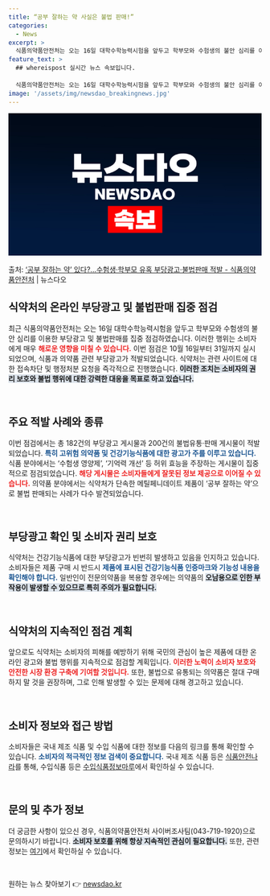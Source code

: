 ```yaml
---
title: “공부 잘하는 약 사실은 불법 판매!”
categories:
  - News
excerpt: >
  식품의약품안전처는 오는 16일 대학수학능력시험을 앞두고 학부모와 수험생의 불안 심리를 이용해 식품의약품을 온…
feature_text: >
  ## whereispost 실시간 뉴스 속보입니다.

  식품의약품안전처는 오는 16일 대학수학능력시험을 앞두고 학부모와 수험생의 불안 심리를 이용해 식품의약품을 온…
image: '/assets/img/newsdao_breakingnews.jpg'
---
```


![뉴스다오 속보](/assets/img/newsdao_breakingnews.jpg)

<p>출처: <a href="https://newsdao.kr/2463" rel="dofollow">‘공부 잘하는 약’ 있다?…수험생·학부모 유혹 부당광고·불법판매 적발 - 식품의약품안전처</a> | 뉴스다오</p>

<h2 data-ke-size="size26">식약처의 온라인 부당광고 및 불법판매 집중 점검</h2>

<p data-ke-size="size16">최근 식품의약품안전처는 오는 16일 대학수학능력시험을 앞두고 학부모와 수험생의 불안 심리를 이용한 부당광고 및 불법판매를 집중 점검하였습니다. 이러한 행위는 소비자에게 매우 <b><span style="color: #ee2323;">해로운 영향을 미칠 수 있습니다.</span></b> 이번 점검은 10월 16일부터 31일까지 실시되었으며, 식품과 의약품 관련 부당광고가 적발되었습니다. 식약처는 관련 사이트에 대한 접속차단 및 행정처분 요청을 즉각적으로 진행했습니다. <b><span style="background-color: #21538527;">이러한 조치는 소비자의 권리 보호와 불법 행위에 대한 강력한 대응을 목표로 하고 있습니다.</span></b></p>

<p data-ke-size="size16">&nbsp;</p>

<h2 data-ke-size="size26">주요 적발 사례와 종류</h2>

<p data-ke-size="size16">이번 점검에서는 총 182건의 부당광고 게시물과 200건의 불법유통·판매 게시물이 적발되었습니다. <b><span style="color: #1a5490;">특히 고위험 의약품 및 건강기능식품에 대한 광고가 주를 이루고 있습니다.</span></b> 식품 분야에서는 ‘수험생 영양제’, ‘기억력 개선’ 등 허위 효능을 주장하는 게시물이 집중적으로 점검되었습니다. <b><span style="color: #ee2323;">해당 게시물은 소비자들에게 잘못된 정보 제공으로 이어질 수 있습니다.</span></b> 의약품 분야에서는 식약처가 단속한 메틸페니데이트 제품이 ‘공부 잘하는 약’으로 불법 판매되는 사례가 다수 발견되었습니다.</p>

<p data-ke-size="size16">&nbsp;</p>

<h2 data-ke-size="size26">부당광고 확인 및 소비자 권리 보호</h2>

<p data-ke-size="size16">식약처는 건강기능식품에 대한 부당광고가 빈번히 발생하고 있음을 인지하고 있습니다. 소비자들은 제품 구매 시 반드시 <b><span style="color: #1a5490;">제품에 표시된 건강기능식품 인증마크와 기능성 내용을 확인해야 합니다.</span></b> 일반인이 전문의약품을 복용할 경우에는 의약품의 <b><span style="background-color: #21538527;">오남용으로 인한 부작용이 발생할 수 있으므로 특히 주의가 필요합니다.</span></b></p>

<p data-ke-size="size16">&nbsp;</p>

<h2 data-ke-size="size26">식약처의 지속적인 점검 계획</h2>

<p data-ke-size="size16">앞으로도 식약처는 소비자의 피해를 예방하기 위해 국민의 관심이 높은 제품에 대한 온라인 광고와 불법 행위를 지속적으로 점검할 계획입니다. <b><span style="color: #ee2323;">이러한 노력이 소비자 보호와 안전한 시장 환경 구축에 기여할 것입니다.</span></b> 또한, 불법으로 유통되는 의약품은 절대 구매하지 말 것을 권장하며, 그로 인해 발생할 수 있는 문제에 대해 경고하고 있습니다.</p>

<p data-ke-size="size16">&nbsp;</p>

<h2 data-ke-size="size26">소비자 정보와 접근 방법</h2>

<p data-ke-size="size16">소비자들은 국내 제조 식품 및 수입 식품에 대한 정보를 다음의 링크를 통해 확인할 수 있습니다. <b><span style="color: #1a5490;">소비자의 적극적인 정보 검색이 중요합니다.</span></b> 국내 제조 식품 등은 <a href="https://www.foodsafetykorea.go.kr">식품안전나라</a>를 통해, 수입식품 등은 <a href="https://impfood.mfds.go.kr">수입식품정보마루</a>에서 확인하실 수 있습니다.</p>

<p data-ke-size="size16">&nbsp;</p>

<h2 data-ke-size="size26">문의 및 추가 정보</h2>

<p data-ke-size="size16">더 궁금한 사항이 있으신 경우, 식품의약품안전처 사이버조사팀(043-719-1920)으로 문의하시기 바랍니다. <b><span style="background-color: #21538527;">소비자 보호를 위해 항상 지속적인 관심이 필요합니다.</span></b> 또한, 관련 정보는 <a href="https://newsdao.kr/2463">여기</a>에서 확인하실 수 있습니다.</p>

<p data-ke-size="size16">&nbsp;</p> 

원하는 뉴스 찾아보기 👉 <a href="https://newsdao.kr" rel="dofollow">newsdao.kr</a>


